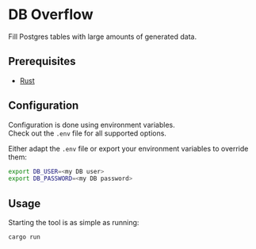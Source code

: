 # DB Overflow

Fill Postgres tables with large amounts of generated data.

## Prerequisites

- [Rust](https://www.rust-lang.org/tools/install)

## Configuration

Configuration is done using environment variables. \
Check out the `.env` file for all supported options.

Either adapt the `.env` file or export your environment variables to override them:

```sh
export DB_USER=<my DB user>
export DB_PASSWORD=<my DB password>
```

## Usage

Starting the tool is as simple as running:

```
cargo run
```
